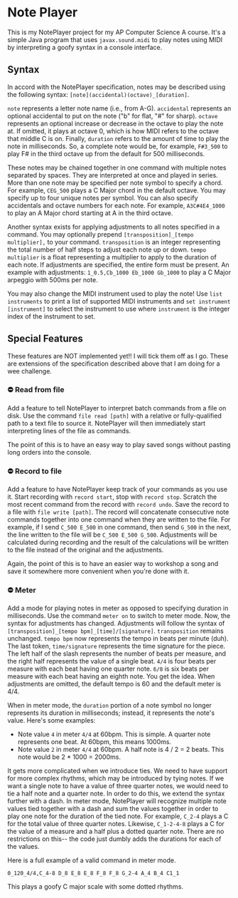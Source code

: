 # Note Player
This is my NotePlayer project for my AP Computer Science A course. It's a simple Java program that uses `javax.sound.midi` to play notes using MIDI by interpreting a goofy syntax in a console interface.

## Syntax

In accord with the NotePlayer specification, notes may be described using the following syntax: `[note](accidental)(octave)_[duration]`.

`note` represents a letter note name (i.e., from A-G). `accidental` represents an optional accidental to put on the note ("b" for flat, "#" for sharp). `octave` represents an optional increase or decrease in the octave to play the note at. If omitted, it plays at octave 0, which is how MIDI refers to the octave that middle C is on. Finally, `duration` refers to the amount of time to play the note in milliseconds.
So, a complete note would be, for example, `F#3_500` to play F# in the third octave up from the default for 500 milliseconds. 

These notes may be chained together in one command with multiple notes separated by spaces. They are interpreted at once and played in series. More than one note may be specified per note symbol to specify
a chord. For example, `CEG_500` plays a C Major chord in the default octave. You may specify up to four unique notes per symbol. You can also specify accidentals and octave numbers for each note. For example, 
`A3C#4E4_1000` to play an A Major chord starting at A in the third octave.

Another syntax exists for applying adjustments to all notes specified in a command. You may optionally prepend `[transposition]_[tempo multiplier],` to your command. `transposition` is an integer representing the
total number of half steps to adjust each note up or down. `tempo multiplier` is a float representing a multiplier to apply to the duration of each note. If adjustments are specified, the entire form must
be present. An example with adjustments: `1_0.5,Cb_1000 Eb_1000 Gb_1000` to play a C Major arpeggio with 500ms per note.

You may also change the MIDI instrument used to play the note! Use `list instruments` to print a list of supported MIDI instruments and `set instrument [instrument]` to select the instrument to use where `instrument`
is the integer index of the instrument to set.

## Special Features

These features are NOT implemented yet!! I will tick them off as I go. These are extensions of the specification described above that I am doing for a wee challenge.

### ⛔ Read from file

Add a feature to tell NotePlayer to interpret batch commands from a file on disk. Use the command `file read [path]` with a relative or fully-qualified path to a text file to source it. NotePlayer will then
immediately start interpreting lines of the file as commands.

The point of this is to have an easy way to play saved songs without pasting long orders into the console.

### ⛔ Record to file

Add a feature to have NotePlayer keep track of your commands as you use it. Start recording with `record start`, stop with `record stop`. Scratch the most recent command from the record with `record undo`.
Save the record to a file with `file write [path]`. The record will concatenate consecutive note commands together into one command when they are written to the file. For example, if I send `C_500 E_500` in
one command, then send `G_500` in the next, the line written to the file will be `C_500 E_500 G_500`. Adjustments will be calculated during recording and the result of the calculations will be written to
the file instead of the original and the adjustments.

Again, the point of this is to have an easier way to workshop a song and save it somewhere more convenient when you're done with it.

### ⛔ Meter

Add a mode for playing notes in meter as opposed to specifying duration in milliseconds. Use the command `meter on` to switch to meter mode. Now, the syntax for adjustments has changed. Adjustments will follow the syntax of `[transposition]_[tempo bpm]_[time]/[signature]`. `transposition` remains unchanged. `tempo bpm` now represents the tempo in beats per minute (duh). The last token, `time/signature` represents the time signature for the piece. The left half of the slash represents the number of beats per measure, and the right half represents the value of a single beat. `4/4` is four beats per measure with each beat having one quarter note. `6/8` is six beats per measure with each beat having an eighth note. You get the idea. When adjustments are omitted, the default tempo is 60 and the default meter is 4/4.

When in meter mode, the `duration` portion of a note symbol no longer represents its duration in milliseconds; instead, it represents the note's value. Here's some examples:
* Note value `4` in meter `4/4` at 60bpm. This is simple. A quarter note represents one beat. At 60bpm, this means 1000ms.
* Note value `2` in meter `4/4` at 60bpm. A half note is 4 / 2 = 2 beats. This note would be 2 * 1000 = 2000ms.

It gets more complicated when we introduce ties. We need to have support for more complex rhythms, which may be introduced by tying notes. If we want a single note to have a value of three quarter notes, we would need to tie a half note and a quarter note. In order to do this, we extend the syntax further with a dash. In meter mode, NotePlayer will recognize multiple note values tied together with a dash and sum the values together in order to play one note for the duration of the tied note. For example, `C_2-4` plays a C for the total value of three quarter notes. Likewise, `C_1-2-4-8` plays a C for the value of a measure and a half plus a dotted quarter note. There are no restrictions on this-- the code just dumbly adds the durations for each of the values.

Here is a full example of a valid command in meter mode.

`0_120_4/4,C_4-8 D_8 E_8 E_8 F_8 F_8 G_2-4 A_4 B_4 C1_1`

This plays a goofy C major scale with some dotted rhythms.
